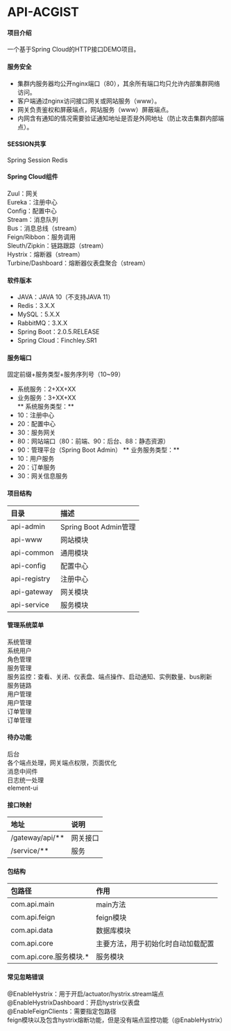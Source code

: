 # API-ACGIST

#### 项目介绍
一个基于Spring Cloud的HTTP接口DEMO项目。  

#### 服务安全
* 集群内服务器均公开nginx端口（80），其余所有端口均只允许内部集群网络访问。
* 客户端通过nginx访问接口网关或网站服务（www）。
* 网关负责鉴权和屏蔽端点，网站服务（www）屏蔽端点。
* 内网含有通知的情况需要验证通知地址是否是外网地址（防止攻击集群内部端点）。

#### SESSION共享
Spring Session Redis

#### Spring Cloud组件
Zuul：网关  
Eureka：注册中心  
Config：配置中心  
Stream：消息队列  
Bus：消息总线（stream）  
Feign/Ribbon：服务调用  
Sleuth/Zipkin：链路跟踪（stream）  
Hystrix：熔断器（stream）  
Turbine/Dashboard：熔断器仪表盘聚合（stream）  

#### 软件版本
* JAVA：JAVA 10（不支持JAVA 11）
* Redis：3.X.X
* MySQL：5.X.X
* RabbitMQ：3.X.X
* Spring Boot：2.0.5.RELEASE
* Spring Cloud：Finchley.SR1

#### 服务端口
固定前缀+服务类型+服务序列号（10~99）  
* 系统服务：2+XX+XX  
* 业务服务：3+XX+XX  
** 系统服务类型：** 
* 10：注册中心
* 20：配置中心
* 30：服务网关
* 80：网站端口（80：前端、90：后台、88：静态资源）
* 90：管理平台（Spring Boot Admin）
** 业务服务类型：** 
* 10：用户服务
* 20：订单服务
* 30：网关信息服务

#### 项目结构
|目录|描述|
|:-|:-|
|api-admin|Spring Boot Admin管理|
|api-www|网站模块|
|api-common|通用模块|
|api-config|配置中心|
|api-registry|注册中心|
|api-gateway|网关模块|
|api-service|服务模块|

#### 管理系统菜单
系统管理  
	系统用户  
	角色管理  
服务管理  
	服务监控：查看、关闭、仪表盘、端点操作、启动通知、实例数量、bus刷新  
	服务链路  
用户管理  
	用户管理  
订单管理  
	订单管理  

#### 待办功能
后台  
各个端点处理，网关端点权限，页面优化    
消息中间件  
日志统一处理  
element-ui  

#### 接口映射
|地址|说明|
|:-|:-|
|/gateway/api/**|网关接口|
/service/**|服务|

#### 包结构
|包路径|作用|
|:-|:-|
|com.api.main|main方法|
|com.api.feign|feign模块|
|com.api.data|数据库模块|
|com.api.core|主要方法，用于初始化时自动加载配置|
|com.api.core.服务模块.*|服务模块|

#### 常见忽略错误
@EnableHystrix：用于开启/actuator/hystrix.stream端点  
@EnableHystrixDashboard：开启hystrix仪表盘  
@EnableFeignClients：需要指定包路径  
feign模块以及包含hystrix熔断功能，但是没有端点监控功能（@EnableHystrix）  